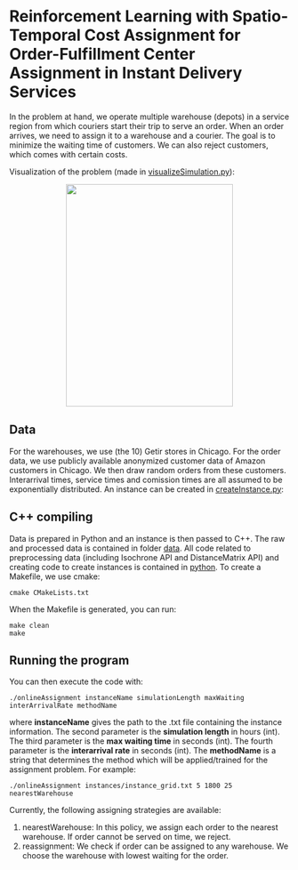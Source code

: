 # Reinforcement Learning with Spatio-Temporal Cost Assignment for Order-Fulfillment Center Assignment in Instant Delivery Services

In the problem at hand, we operate multiple warehouse (depots) in a service region from which couriers start their trip to serve an order. When an order arrives, we need to assign it to a warehouse and a courier. The goal is to minimize the waiting time of customers. We can also reject customers, which comes with certain costs.

Visualization of the problem (made in [visualizeSimulation.py](python/visualizeSimulation.py)):

<p align="center">
<img src="animation.gif" width="300" height="400" align="center">
</p>


## Data
For the warehouses, we use (the 10) Getir stores in Chicago. For the order data, we use publicly available anonymized customer data of Amazon customers in Chicago. We then draw random orders from these customers. Interarrival times, service times and comission times are all assumed to be exponentially distributed. An instance can be created in [createInstance.py](python/createInstance.py):


## C++ compiling 
Data is prepared in Python and an instance is then passed to C++. The raw and processed data is contained in folder [data](data). All code related to preprocessing data (including Isochrone API and DistanceMatrix API) and creating code to create instances is contained in [python](python). To create a Makefile, we use cmake:

```
cmake CMakeLists.txt
```

When the Makefile is generated, you can run:

```
make clean
make
```

## Running the program

You can then execute the code with:

```
./onlineAssignment instanceName simulationLength maxWaiting interArrivalRate methodName
```

where **instanceName** gives the path to the .txt file containing the instance information. The second parameter is the **simulation length** in hours (int). The third parameter is the **max waiting time** in seconds (int). The fourth parameter is the **interarrival rate** in seconds (int). The **methodName** is a string that determines the method which will be applied/trained for the assignment problem. For example:

```
./onlineAssignment instances/instance_grid.txt 5 1800 25 nearestWarehouse
```

Currently, the following assigning strategies are available:
1. nearestWarehouse: In this policy, we assign each order to the nearest warehouse. If order cannot be served on time, we reject.
2. reassignment: We check if order can be assigned to any warehouse. We choose the warehouse with lowest waiting for the order.